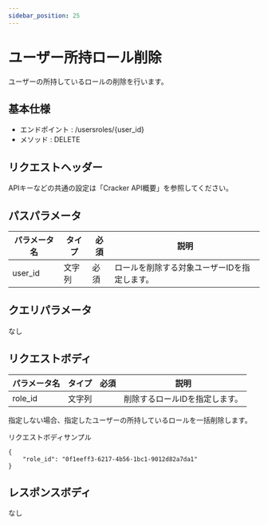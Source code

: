 ```yaml
---
sidebar_position: 25
---
```


# ユーザー所持ロール削除
ユーザーの所持しているロールの削除を行います。

## 基本仕様
- エンドポイント : /usersroles/{user_id}
- メソッド : DELETE

## リクエストヘッダー
APIキーなどの共通の設定は「Cracker API概要」を参照してください。

## パスパラメータ

|パラメータ名|タイプ|必須|説明|
|----|----|----|----|
|user_id|文字列|必須|ロールを削除する対象ユーザーIDを指定します。|

## クエリパラメータ
なし

## リクエストボディ
|パラメータ名|タイプ|必須|説明|
|----|----|----|----|
|role_id|文字列||削除するロールIDを指定します。|

指定しない場合、指定したユーザーの所持しているロールを一括削除します。

リクエストボディサンプル
```
{
    "role_id": "0f1eeff3-6217-4b56-1bc1-9012d82a7da1"
}
```

## レスポンスボディ
なし
